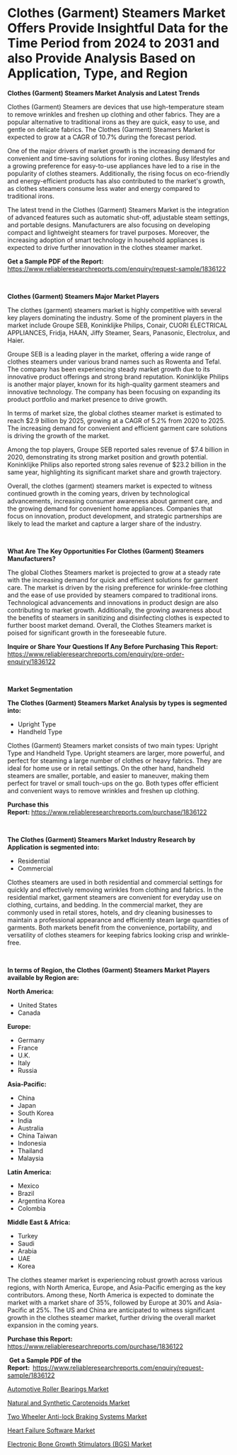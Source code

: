 <p><h1>Clothes (Garment) Steamers Market Offers Provide Insightful Data for the Time Period from 2024 to 2031 and also Provide Analysis Based on Application, Type, and Region</h1></p><p><strong>Clothes (Garment) Steamers Market Analysis and Latest Trends</strong></p>
<p><p>Clothes (Garment) Steamers are devices that use high-temperature steam to remove wrinkles and freshen up clothing and other fabrics. They are a popular alternative to traditional irons as they are quick, easy to use, and gentle on delicate fabrics. The Clothes (Garment) Steamers Market is expected to grow at a CAGR of 10.7% during the forecast period. </p><p>One of the major drivers of market growth is the increasing demand for convenient and time-saving solutions for ironing clothes. Busy lifestyles and a growing preference for easy-to-use appliances have led to a rise in the popularity of clothes steamers. Additionally, the rising focus on eco-friendly and energy-efficient products has also contributed to the market's growth, as clothes steamers consume less water and energy compared to traditional irons.</p><p>The latest trend in the Clothes (Garment) Steamers Market is the integration of advanced features such as automatic shut-off, adjustable steam settings, and portable designs. Manufacturers are also focusing on developing compact and lightweight steamers for travel purposes. Moreover, the increasing adoption of smart technology in household appliances is expected to drive further innovation in the clothes steamer market.</p></p>
<p><strong>Get a Sample PDF of the Report:&nbsp;</strong> <a href="https://www.reliableresearchreports.com/enquiry/request-sample/1836122">https://www.reliableresearchreports.com/enquiry/request-sample/1836122</a></p>
<p>&nbsp;</p>
<p><strong>Clothes (Garment) Steamers Major Market Players</strong></p>
<p><p>The clothes (garment) steamers market is highly competitive with several key players dominating the industry. Some of the prominent players in the market include Groupe SEB, Koninklijke Philips, Conair, CUORI ELECTRICAL APPLIANCES, Fridja, HAAN, Jiffy Steamer, Sears, Panasonic, Electrolux, and Haier.</p><p>Groupe SEB is a leading player in the market, offering a wide range of clothes steamers under various brand names such as Rowenta and Tefal. The company has been experiencing steady market growth due to its innovative product offerings and strong brand reputation. Koninklijke Philips is another major player, known for its high-quality garment steamers and innovative technology. The company has been focusing on expanding its product portfolio and market presence to drive growth.</p><p>In terms of market size, the global clothes steamer market is estimated to reach $2.9 billion by 2025, growing at a CAGR of 5.2% from 2020 to 2025. The increasing demand for convenient and efficient garment care solutions is driving the growth of the market.</p><p>Among the top players, Groupe SEB reported sales revenue of $7.4 billion in 2020, demonstrating its strong market position and growth potential. Koninklijke Philips also reported strong sales revenue of $23.2 billion in the same year, highlighting its significant market share and growth trajectory.</p><p>Overall, the clothes (garment) steamers market is expected to witness continued growth in the coming years, driven by technological advancements, increasing consumer awareness about garment care, and the growing demand for convenient home appliances. Companies that focus on innovation, product development, and strategic partnerships are likely to lead the market and capture a larger share of the industry.</p></p>
<p>&nbsp;</p>
<p><strong>What Are The Key Opportunities For Clothes (Garment) Steamers Manufacturers?</strong></p>
<p><p>The global Clothes Steamers market is projected to grow at a steady rate with the increasing demand for quick and efficient solutions for garment care. The market is driven by the rising preference for wrinkle-free clothing and the ease of use provided by steamers compared to traditional irons. Technological advancements and innovations in product design are also contributing to market growth. Additionally, the growing awareness about the benefits of steamers in sanitizing and disinfecting clothes is expected to further boost market demand. Overall, the Clothes Steamers market is poised for significant growth in the foreseeable future.</p></p>
<p><strong>Inquire or Share Your Questions If Any Before Purchasing This Report:</strong> <a href="https://www.reliableresearchreports.com/enquiry/pre-order-enquiry/1836122">https://www.reliableresearchreports.com/enquiry/pre-order-enquiry/1836122</a></p>
<p>&nbsp;</p>
<p><strong>Market Segmentation</strong></p>
<p><strong>The Clothes (Garment) Steamers Market Analysis by types is segmented into:</strong></p>
<p><ul><li>Upright Type</li><li>Handheld Type</li></ul></p>
<p><p>Clothes (Garment) Steamers market consists of two main types: Upright Type and Handheld Type. Upright steamers are larger, more powerful, and perfect for steaming a large number of clothes or heavy fabrics. They are ideal for home use or in retail settings. On the other hand, handheld steamers are smaller, portable, and easier to maneuver, making them perfect for travel or small touch-ups on the go. Both types offer efficient and convenient ways to remove wrinkles and freshen up clothing.</p></p>
<p><strong>Purchase this Report:&nbsp;</strong><a href="https://www.reliableresearchreports.com/purchase/1836122">https://www.reliableresearchreports.com/purchase/1836122</a></p>
<p>&nbsp;</p>
<p><strong>The Clothes (Garment) Steamers Market Industry Research by Application is segmented into:</strong></p>
<p><ul><li>Residential</li><li>Commercial</li></ul></p>
<p><p>Clothes steamers are used in both residential and commercial settings for quickly and effectively removing wrinkles from clothing and fabrics. In the residential market, garment steamers are convenient for everyday use on clothing, curtains, and bedding. In the commercial market, they are commonly used in retail stores, hotels, and dry cleaning businesses to maintain a professional appearance and efficiently steam large quantities of garments. Both markets benefit from the convenience, portability, and versatility of clothes steamers for keeping fabrics looking crisp and wrinkle-free.</p></p>
<p>&nbsp;</p>
<p><strong>In terms of Region, the Clothes (Garment) Steamers Market Players available by Region are:</strong></p>
<p>
    <p> <strong> North America: </strong>
        <ul>
            <li>United States</li>
            <li>Canada</li>
        </ul>
        </p> 
    <p> <strong> Europe: </strong>
        <ul>
            <li>Germany</li>
            <li>France</li>
            <li>U.K.</li>
            <li>Italy</li>
            <li>Russia</li>
        </ul>
        </p> 
    <p> <strong> Asia-Pacific: </strong>
        <ul>
            <li>China</li>
            <li>Japan</li>
            <li>South Korea</li>
            <li>India</li>
            <li>Australia</li>
            <li>China Taiwan</li>
            <li>Indonesia</li>
            <li>Thailand</li>
            <li>Malaysia</li>
        </ul>
        </p> 
    <p> <strong> Latin America: </strong>
        <ul>
            <li>Mexico</li>
            <li>Brazil</li>
            <li>Argentina Korea</li>
            <li>Colombia</li>
        </ul>
        </p> 
    <p> <strong> Middle East & Africa: </strong>
        <ul>
            <li>Turkey</li>
            <li>Saudi</li>
            <li>Arabia</li>
            <li>UAE</li>
            <li>Korea</li>
        </ul>
    </p>
    </p>
<p><p>The clothes steamer market is experiencing robust growth across various regions, with North America, Europe, and Asia-Pacific emerging as the key contributors. Among these, North America is expected to dominate the market with a market share of 35%, followed by Europe at 30% and Asia-Pacific at 25%. The US and China are anticipated to witness significant growth in the clothes steamer market, further driving the overall market expansion in the coming years.</p></p>
<p><strong>Purchase this Report: </strong><a href="https://www.reliableresearchreports.com/purchase/1836122">https://www.reliableresearchreports.com/purchase/1836122</a></p>
<p>&nbsp;<strong>Get a Sample PDF of the Report:&nbsp;&nbsp;</strong><a href="https://www.reliableresearchreports.com/enquiry/request-sample/1836122">https://www.reliableresearchreports.com/enquiry/request-sample/1836122</a></p>
<p><strong></strong></p>
<p><p><a href="https://issuu.com/reportprime-2/docs/automotive-roller-bearings-market-size-2030.pptx">Automotive Roller Bearings Market</a></p><p><a href="https://github.com/bentleemidoriestelle7o/Market-Research-Report-List-1/blob/main/natural-and-synthetic-carotenoids-market.md">Natural and Synthetic Carotenoids Market</a></p><p><a href="https://issuu.com/reportprime-2/docs/two-wheeler-anti-lock-braking-systems-market-size-">Two Wheeler Anti-lock Braking Systems Market</a></p><p><a href="https://github.com/guneycigdem35/Market-Research-Report-List-2/blob/main/heart-failure-software-market.md">Heart Failure Software Market</a></p><p><a href="https://github.com/Paul14Anderson63/Market-Research-Report-List-3/blob/main/electronic-bone-growth-stimulators-bgs-market.md">Electronic Bone Growth Stimulators (BGS) Market</a></p></p>